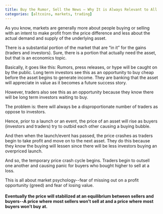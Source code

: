 ```yaml
---
title: Buy the Rumor, Sell the News — Why It is Always Relevant to All Markets
categories: [altcoins, markets, trading]
---
```


As you know, markets are generally more about people buying or selling with an intent to make profit from the price difference and less about 
the actual demand and supply of the underlying asset.

There is a substantial portion of the market that are “in it” for the gains (traders and investors). Sure, there is a portion that actually 
need the asset, but that is an economics topic.

Basically, it goes like this: Rumors, press releases, or hype will be caught on by the public. Long term investors see this as an opportunity 
to buy cheap before the asset begins to generate income. They are banking that the asset will appreciate in value as it becomes a future success story.

However, traders also see this as an opportunity because they know there will be long term investors waiting to buy.

The problem is: there will always be a disproportionate number of traders as oppose to investors.

Hence, prior to a launch or an event, the price of an asset will rise as buyers (investors and traders) try to outbid each other causing a buying bubble.

And then when the launch/event has passed, the price crashes as traders begin to take profit and move on to the next asset. They do this because they 
know the buying will lessen since there will be less investors buying an overpriced launch.

And so, the temporary price crash cycle begins. Traders begin to outsell one another and causing panic for buyers who bought higher to sell at a loss.

This is all about market psychology--fear of missing out on a profit opportunity (greed) and fear of losing value.

#### Eventually the price will stabilized at an equilibrium between sellers and buyers--A price where most sellers won’t sell at and a price where most buyers won’t buy at.
